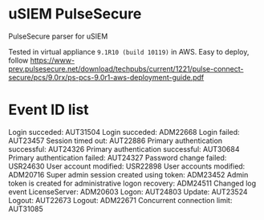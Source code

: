 # uSIEM PulseSecure
PulseSecure parser for uSIEM

Tested in virtual appliance `9.1R10 (build 10119)` in AWS.
Easy to deploy, follow https://www-prev.pulsesecure.net/download/techpubs/current/1221/pulse-connect-secure/pcs/9.0rx/ps-pcs-9.0r1-aws-deployment-guide.pdf

# Event ID list
Login succeded: AUT31504
Login succeded: ADM22668
Login failed: AUT23457
Session timed out: AUT22886
Primary authentication successful: AUT24326
Primary authentication successful: AUT30684
Primary authentication failed: AUT24327
Password change failed: USR24630
User account modified: USR22898
User accounts modified: ADM20716
Super admin session created using token: ADM23452
Admin token is created for administrative logon recovery: ADM24511
Changed log event LicenseServer: ADM20603
Logon:  AUT24803 
Update:  AUT23524
Logout: AUT22673 
Logout: ADM22671
Concurrent connection limit: AUT31085
